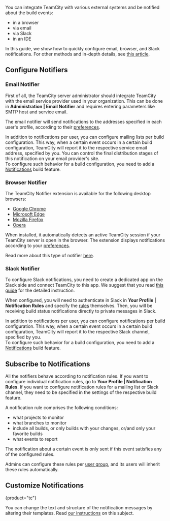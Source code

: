 [//]: # (title: Set Up Notifications)
[//]: # (auxiliary-id: Set Up Notifications)

You can integrate TeamCity with various external systems and be notified about the build events:
* in a browser
* via email
* via Slack
* in an IDE

In this guide, we show how to quickly configure email, browser, and Slack notifications. For other methods and in-depth details, see [this article](subscribing-to-notifications.md).

## Configure Notifiers

### Email Notifier

First of all, the TeamCity server administrator should integrate TeamCity with the email service provider used in your organization. This can be done in __Administration | Email Notifier__ and requires entering parameters like SMTP host and service email.

The email notifier will send notifications to the addresses specified in each user's profile, according to their [preferences](#Subscribe+to+Notifications).

In addition to notifications per user, you can configure mailing lists per build configuration. This way, when a certain event occurs in a certain build configuration, TeamCity will report it to the respective service email address, specified by you. You can control the final distribution stages of this notification on your email provider's site.  
To configure such behavior for a build configuration, you need to add a [Notifications](notifications.md#Email+Notifier) build feature.

### Browser Notifier

The TeamCity Notifier extension is available for the following desktop browsers:
* [Google Chrome](https://chrome.google.com/webstore/detail/teamcity-notifier/miolcigeeebinhdbihpodaajenfoggjl)
* [Microsoft Edge](https://microsoftedge.microsoft.com/addons/detail/joojdhbnigbkaeaohmookbghmlfejcpm)
* [Mozilla Firefox](https://addons.mozilla.org/en-US/firefox/addon/teamcity-notifier/)
* [Opera](https://addons.opera.com/en/extensions/details/teamcity-notifier/)

When installed, it automatically detects an active TeamCity session if your TeamCity server is open in the browser. The extension displays notifications according to your [preferences](#Subscribe+to+Notifications).

Read more about this type of notifier [here](browser-notifier.md).

### Slack Notifier

To configure Slack notifications, you need to create a dedicated app on the Slack side and connect TeamCity to this app. We suggest that you read [this guide](configuring-connections.md#Slack) for the detailed instruction.

When configured, you will need to authenticate in Slack in __Your Profile | Notification Rules__ and specify the [rules](#Subscribe+to+Notifications) themselves. Then, you will be receiving build status notifications directly to private messages in Slack.

In addition to notifications per user, you can configure notifications per build configuration. This way, when a certain event occurs in a certain build configuration, TeamCity will report it to the respective Slack channel, specified by you.  
To configure such behavior for a build configuration, you need to add a [Notifications](notifications.md#Slack+Notifier) build feature.

## Subscribe to Notifications

All the notifiers behave according to notification rules. If you want to configure individual notification rules, go to __Your Profile | Notification Rules__. If you want to configure notification rules for a mailing list or Slack channel, they need to be specified in the settings of the respective build feature.

A notification rule comprises the following conditions:
* what projects to monitor
* what branches to monitor
* include all builds, or only builds with your changes, or/and only your favorite builds
* what events to report

The notification about a certain event is only sent if this event satisfies any of the configured rules.

Admins can configure these rules per [user group](user-group.md), and its users will inherit these rules automatically.

## Customize Notifications
{product="tc"}

You can change the text and structure of the notification messages by altering their templates. Read [our instructions](customizing-notifications.md) on this subject.